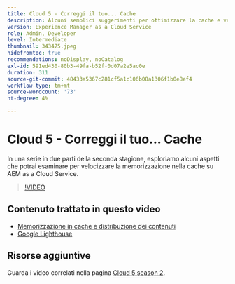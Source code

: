 ```yaml
---
title: Cloud 5 - Correggi il tuo... Cache
description: Alcuni semplici suggerimenti per ottimizzare la cache e velocizzare il sito
version: Experience Manager as a Cloud Service
role: Admin, Developer
level: Intermediate
thumbnail: 343475.jpeg
hidefromtoc: true
recommendations: noDisplay, noCatalog
exl-id: 591ed430-80b3-49fa-b52f-0d07a2e5ac0e
duration: 311
source-git-commit: 48433a5367c281cf5a1c106b08a1306f1b0e8ef4
workflow-type: tm+mt
source-wordcount: '73'
ht-degree: 4%

---
```


# Cloud 5 - Correggi il tuo... Cache

In una serie in due parti della seconda stagione, esploriamo alcuni aspetti che potrai esaminare per velocizzare la memorizzazione nella cache su AEM as a Cloud Service.

>[!VIDEO](https://video.tv.adobe.com/v/343475?quality=12&learn=on)

## Contenuto trattato in questo video

+ [Memorizzazione in cache e distribuzione dei contenuti](https://experienceleague.adobe.com/docs/experience-manager-cloud-service/content/implementing/content-delivery/caching.html?lang=it)
+ [Google Lighthouse](https://developers.google.com/web/tools/lighthouse)

## Risorse aggiuntive

Guarda i video correlati nella pagina [Cloud 5 season 2](../cloud5-season-2.md).
